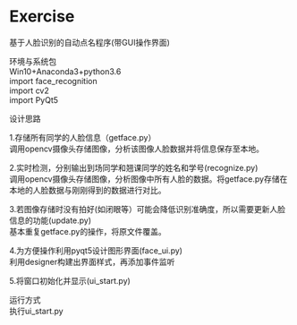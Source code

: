 # Exercise
基于人脸识别的自动点名程序(带GUI操作界面)  

环境与系统包   
Win10+Anaconda3+python3.6  
import face_recognition  
import cv2  
import PyQt5

设计思路  

1.存储所有同学的人脸信息（getface.py）  
调用opencv摄像头存储图像，分析该图像人脸数据并将信息保存至本地。  

2.实时检测，分别输出到场同学和翘课同学的姓名和学号(recognize.py)  
调用opencv摄像头存储图像，分析图像中所有人脸的数据。将getface.py存储在本地的人脸数据与刚刚得到的数据进行对比。  

3.若图像存储时没有拍好(如闭眼等）可能会降低识别准确度，所以需要更新人脸信息的功能(update.py)  
基本重复getface.py的操作，将原文件覆盖。  

4.为方便操作利用pyqt5设计图形界面(face_ui.py)  
利用designer构建出界面样式，再添加事件监听  

5.将窗口初始化并显示(ui_start.py)  

运行方式  
执行ui_start.py
